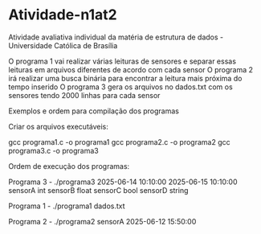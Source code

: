 # Atividade-n1at2
Atividade avaliativa individual da matéria de estrutura de dados - Universidade Católica de Brasília

O programa 1 vai realizar várias leituras de sensores e separar essas leituras em arquivos diferentes de acordo com cada sensor
O programa 2 irá realizar uma busca binária para encontrar a leitura mais próxima do tempo inserido
O programa 3 gera os arquivos no dados.txt com os sensores tendo 2000 linhas para cada sensor

Exemplos e ordem para compilação dos programas

Criar os arquivos executáveis:

gcc programa1.c -o programa1
gcc programa2.c -o programa2
gcc programa3.c -o programa3


Ordem de execução dos programas:

Programa 3 - ./programa3 2025-06-14 10:10:00 2025-06-15 10:10:00 sensorA int sensorB float sensorC bool sensorD string

Programa 1 - ./programa1 dados.txt

Programa 2 - ./programa2 sensorA 2025-06-12 15:50:00
